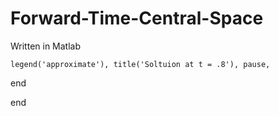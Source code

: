 # Forward-Time-Central-Space

Written in Matlab



    legend('approximate'), title('Soltuion at t = .8'), pause,
 end 

end
